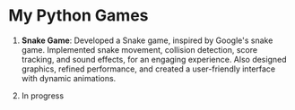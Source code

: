 # My Python Games

1. **Snake Game**: Developed a Snake game, inspired by Google's snake game. Implemented snake movement, collision detection, score tracking, and sound effects, for an engaging experience. Also designed graphics, refined performance, and created a user-friendly interface with dynamic animations.

2. In progress 